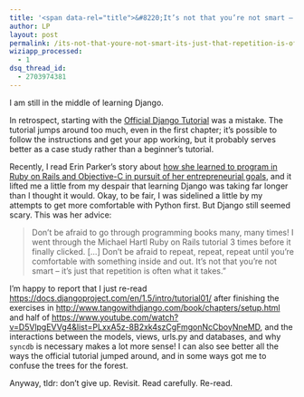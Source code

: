 ```yaml
---
title: '<span data-rel="title">&#8220;It’s not that you’re not smart – it’s just that repetition is often what it takes.&#8221;</span>'
author: LP
layout: post
permalink: /its-not-that-youre-not-smart-its-just-that-repetition-is-often-what-it-takes/
wiziapp_processed:
  - 1
dsq_thread_id:
  - 2703974381
---
```

<span data-rel="content">

<p>
  I am still in the middle of learning Django.
</p>

<p>
  In retrospect, starting with the <a href="https://docs.djangoproject.com/en/1.5/intro/tutorial01/" target="_blank">Official Django Tutorial</a> was a mistake. The tutorial jumps around too much, even in the first chapter; it&#8217;s possible to follow the instructions and get your app working, but it probably serves better as a case study rather than a beginner&#8217;s tutorial.
</p>

<p>
  Recently, I read Erin Parker&#8217;s story about <a href="http://blog.hackbrightacademy.com/2014/04/spitfire-athlete-boasts-two-technical-co-founders-erin-parker-nidhi-kulkarni/" target="_blank">how she learned to program in Ruby on Rails and Objective-C in pursuit of her entrepreneurial goals</a>, and it lifted me a little from my despair that learning Django was taking far longer than I thought it would. Okay, to be fair, I was sidelined a little by my attempts to get more comfortable with Python first. But Django still seemed scary. This was her advice:
</p>

<blockquote>
  <p>
    Don’t be afraid to go through programming books many, many times! I went through the Michael Hartl Ruby on Rails tutorial 3 times before it finally clicked. [&#8230;] Don’t be afraid to repeat, repeat, repeat until you’re comfortable with something inside and out. It’s not that you’re not smart – it’s just that repetition is often what it takes.&#8221;
  </p>
</blockquote>

<p>
  I&#8217;m happy to report that I just re-read <a href="https://docs.djangoproject.com/en/1.5/intro/tutorial01/" target="_blank">https://docs.djangoproject.com/en/1.5/intro/tutorial01/</a> after finishing the exercises in <a href="http://www.tangowithdjango.com/book/chapters/setup.html" target="_blank">http://www.tangowithdjango.com/book/chapters/setup.html</a> and half of <a href="https://www.youtube.com/watch?v=D5VlpgEVVg4&#038;list=PLxxA5z-8B2xk4szCgFmgonNcCboyNneMD" target="_blank">https://www.youtube.com/watch?v=D5VlpgEVVg4&list=PLxxA5z-8B2xk4szCgFmgonNcCboyNneMD</a>, and the interactions between the models, views, urls.py and databases, and why <code>syncdb</code> is necessary makes a lot more sense! I can also see better all the ways the official tutorial jumped around, and in some ways got me to confuse the trees for the forest.
</p>

<p>
  Anyway, tldr: don&#8217;t give up. Revisit. Read carefully. Re-read.
</p></span>